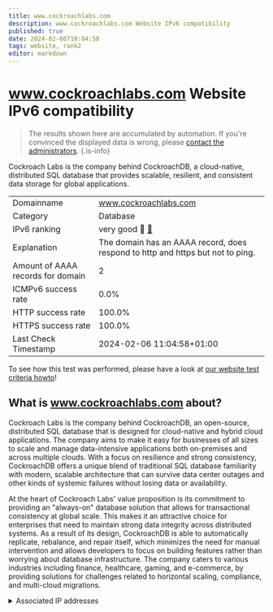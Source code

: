 ```yaml
---
title: www.cockroachlabs.com
description: www.cockroachlabs.com Website IPv6 compatibility
published: true
date: 2024-02-06T10:04:58
tags: website, rank2
editor: markdown
---
```


# www.cockroachlabs.com Website IPv6 compatibility

> The results shown here are accumulated by automation. If you're convinced the displayed data is wrong, please [contact the administrators](/howto/chat). 
{.is-info}

Cockroach Labs is the company behind CockroachDB, a cloud-native, distributed SQL database that provides scalable, resilient, and consistent data storage for global applications.


|   |   |
| - | - |
| Domainname | www.cockroachlabs.com
| Category | Database |
| IPv6 ranking | very good :2nd_place_medal: [🔗](/howto/ranking) |
| Explanation | The domain has an AAAA record, does respond to http and https but not to ping. |
| Amount of AAAA records for domain | 2 |
| ICMPv6 success rate | 0.0%|
| HTTP success rate | 100.0% |
| HTTPS success rate | 100.0% |
| Last Check Timestamp | 2024-02-06 11:04:58+01:00 |

To see how this test was performed, please have a look at [our website test criteria howto](/howto/testcriteria/website)!


## What is www.cockroachlabs.com about?
Cockroach Labs is the company behind CockroachDB, an open-source, distributed SQL database that is designed for cloud-native and hybrid cloud applications. The company aims to make it easy for businesses of all sizes to scale and manage data-intensive applications both on-premises and across multiple clouds. With a focus on resilience and strong consistency, CockroachDB offers a unique blend of traditional SQL database familiarity with modern, scalable architecture that can survive data center outages and other kinds of systemic failures without losing data or availability.

At the heart of Cockroach Labs' value proposition is its commitment to providing an "always-on" database solution that allows for transactional consistency at global scale. This makes it an attractive choice for enterprises that need to maintain strong data integrity across distributed systems. As a result of its design, CockroachDB is able to automatically replicate, rebalance, and repair itself, which minimizes the need for manual intervention and allows developers to focus on building features rather than worrying about database infrastructure. The company caters to various industries including finance, healthcare, gaming, and e-commerce, by providing solutions for challenges related to horizontal scaling, compliance, and multi-cloud migrations.



<details>
<summary>Associated IP addresses</summary>

2a05:d014:58f:6200::1f4

2a05:d014:58f:6202::1f4

</details>
